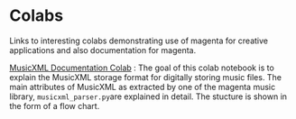 # Colabs
  
Links to interesting colabs demonstrating use of magenta for creative applications and also documentation for magenta. 

[MusicXML Documentation Colab](https://colab.research.google.com/github/tensorflow/magenta-demos/blob/master/colab-notebooks/MusicXML_Document_Structure_Documentation.ipynb) : 
The goal of this colab notebook is to explain the MusicXML storage format for digitally storing music files. The main attributes of MusicXML as extracted by one of the magenta music library, `musicxml_parser.py`are explained in detail.  The stucture is shown in the form of a flow chart. 


